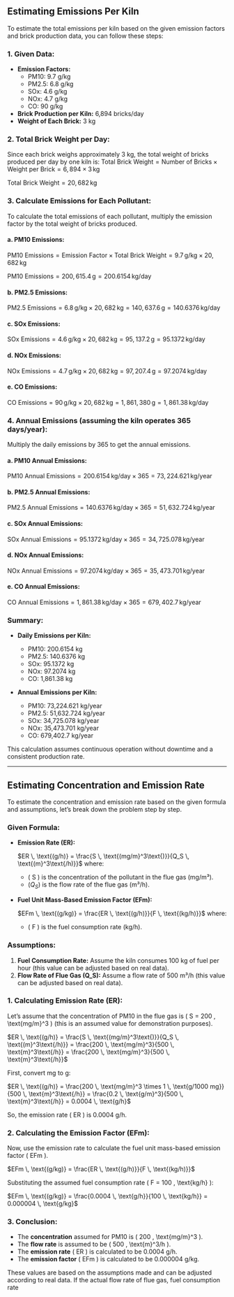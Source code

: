
## Estimating Emissions Per Kiln

To estimate the total emissions per kiln based on the given emission factors and brick production data, you can follow these steps:

### 1. Given Data:
   - **Emission Factors:**
     - PM10: 9.7 g/kg
     - PM2.5: 6.8 g/kg
     - SOx: 4.6 g/kg
     - NOx: 4.7 g/kg
     - CO: 90 g/kg
   - **Brick Production per Kiln:** 6,894 bricks/day
   - **Weight of Each Brick:** 3 kg

### 2. Total Brick Weight per Day:
Since each brick weighs approximately 3 kg, the total weight of bricks produced per day by one kiln is:
   $\text{Total Brick Weight} = \text{Number of Bricks} \times \text{Weight per Brick} = 6,894 \times 3 \, \text{kg}$

   $\text{Total Brick Weight} = 20,682 \, \text{kg}$

### 3. Calculate Emissions for Each Pollutant:
To calculate the total emissions of each pollutant, multiply the emission factor by the total weight of bricks produced.

#### a. PM10 Emissions:

$\text{PM10 Emissions} = \text{Emission Factor} \times \text{Total Brick Weight} = 9.7 \, \text{g/kg} \times 20,682 \, \text{kg}$

$\text{PM10 Emissions} = 200,615.4 \, \text{g} = 200.6154 \, \text{kg/day}$

#### b. PM2.5 Emissions:

$\text{PM2.5 Emissions} = 6.8 \, \text{g/kg} \times 20,682 \, \text{kg} = 140,637.6 \, \text{g} = 140.6376 \, \text{kg/day}$

#### c. SOx Emissions:

$\text{SOx Emissions} = 4.6 \, \text{g/kg} \times 20,682 \, \text{kg} = 95,137.2 \, \text{g} = 95.1372 \, \text{kg/day}$

#### d. NOx Emissions:

$\text{NOx Emissions} = 4.7 \, \text{g/kg} \times 20,682 \, \text{kg} = 97,207.4 \, \text{g} = 97.2074 \, \text{kg/day}$

#### e. CO Emissions:

$\text{CO Emissions} = 90 \, \text{g/kg} \times 20,682 \, \text{kg} = 1,861,380 \, \text{g} = 1,861.38 \, \text{kg/day}$

### 4. Annual Emissions (assuming the kiln operates 365 days/year):
Multiply the daily emissions by 365 to get the annual emissions.

#### a. PM10 Annual Emissions:

$\text{PM10 Annual Emissions} = 200.6154 \, \text{kg/day} \times 365 = 73,224.621 \, \text{kg/year}$

#### b. PM2.5 Annual Emissions:

$\text{PM2.5 Annual Emissions} = 140.6376 \, \text{kg/day} \times 365 = 51,632.724 \, \text{kg/year}$

#### c. SOx Annual Emissions:

$\text{SOx Annual Emissions} = 95.1372 \, \text{kg/day} \times 365 = 34,725.078 \, \text{kg/year}$

#### d. NOx Annual Emissions:

$\text{NOx Annual Emissions} = 97.2074 \, \text{kg/day} \times 365 = 35,473.701 \, \text{kg/year}$

#### e. CO Annual Emissions:

$\text{CO Annual Emissions} = 1,861.38 \, \text{kg/day} \times 365 = 679,402.7 \, \text{kg/year}$

### Summary:
- **Daily Emissions per Kiln:**
  - PM10: 200.6154 kg
  - PM2.5: 140.6376 kg
  - SOx: 95.1372 kg
  - NOx: 97.2074 kg
  - CO: 1,861.38 kg

- **Annual Emissions per Kiln:**
  - PM10: 73,224.621 kg/year
  - PM2.5: 51,632.724 kg/year
  - SOx: 34,725.078 kg/year
  - NOx: 35,473.701 kg/year
  - CO: 679,402.7 kg/year

This calculation assumes continuous operation without downtime and a consistent production rate.

---

## Estimating Concentration and Emission Rate

To estimate the concentration and emission rate based on the given formula and assumptions, let’s break down the problem step by step.

### Given Formula:
- **Emission Rate (ER):**
  
  $ER \, \text{(g/h)} = \frac{S \, \text{(mg/m}^3\text{)}}{Q_S \, \text{(m}^3\text{/h)}}$
  where:
  - \( S \) is the concentration of the pollutant in the flue gas (mg/m³).
  - $(Q_S)$ is the flow rate of the flue gas (m³/h).

- **Fuel Unit Mass-Based Emission Factor (EFm):**
  
  $EFm \, \text{(g/kg)} = \frac{ER \, \text{(g/h)}}{F \, \text{(kg/h)}}$
  where:
  - \( F \) is the fuel consumption rate (kg/h).

### Assumptions:
1. **Fuel Consumption Rate:** Assume the kiln consumes 100 kg of fuel per hour (this value can be adjusted based on real data).
2. **Flow Rate of Flue Gas (Q_S):** Assume a flow rate of 500 m³/h (this value can be adjusted based on real data).

### 1. Calculating Emission Rate (ER):

Let’s assume that the concentration of PM10 in the flue gas is \( S = 200 \, \text{mg/m}^3 \) (this is an assumed value for demonstration purposes).

$ER \, \text{(g/h)} = \frac{S \, \text{(mg/m}^3\text{)}}{Q_S \, \text{(m}^3\text{/h)}} = \frac{200 \, \text{mg/m}^3}{500 \, \text{m}^3\text{/h}} = \frac{200 \, \text{mg/m}^3}{500 \, \text{m}^3\text{/h}}$

First, convert mg to g:

$ER \, \text{(g/h)} = \frac{200 \, \text{mg/m}^3 \times 1 \, \text{g/1000 mg}}{500 \, \text{m}^3\text{/h}} = \frac{0.2 \, \text{g/m}^3}{500 \, \text{m}^3\text{/h}} = 0.0004 \, \text{g/h}$

So, the emission rate \( ER \) is 0.0004 g/h.

### 2. Calculating the Emission Factor (EFm):

Now, use the emission rate to calculate the fuel unit mass-based emission factor \( EFm \).

$EFm \, \text{(g/kg)} = \frac{ER \, \text{(g/h)}}{F \, \text{(kg/h)}}$

Substituting the assumed fuel consumption rate \( F = 100 \, \text{kg/h} \):

$EFm \, \text{(g/kg)} = \frac{0.0004 \, \text{g/h}}{100 \, \text{kg/h}} = 0.000004 \, \text{g/kg}$

### 3. Conclusion:

- The **concentration** assumed for PM10 is \( 200 \, \text{mg/m}^3 \).
- The **flow rate** is assumed to be \( 500 \, \text{m}^3/h \).
- The **emission rate** \( ER \) is calculated to be 0.0004 g/h.
- The **emission factor** \( EFm \) is calculated to be 0.000004 g/kg.

These values are based on the assumptions made and can be adjusted according to real data. If the actual flow rate of flue gas, fuel consumption rate

